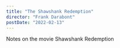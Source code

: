 ```yaml
---
title: "The Shawshank Redemption"
director: "Frank Darabont"
postDate: "2022-02-13"
---
```


Notes on the movie Shawshank Redemption